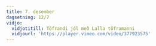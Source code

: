 ```yaml
---
title: 7. desember
dagsetning: 12/7
vidjo:
  vidjotitill: Töfrandi jól með Lalla töframanni
  vidjourl: 'https://player.vimeo.com/video/377923575'
---
```


